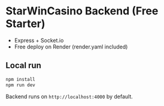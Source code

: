 # StarWinCasino Backend (Free Starter)

- Express + Socket.io
- Free deploy on Render (render.yaml included)

## Local run
```bash
npm install
npm run dev
```

Backend runs on `http://localhost:4000` by default.
